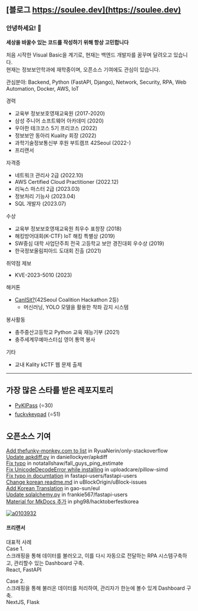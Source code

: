 ## [블로그 https://soulee.dev](https://soulee.dev)

### 안녕하세요! 👋
**세상을 바꿀수 있는 코드를 작성하기 위해 항상 고민합니다**

처음 시작한 Visual Basic을 계기로, 현재는 백엔드 개발자를 꿈꾸며 달려오고 있습니다.  
현재는 정보보안학과에 재학중이며, 오픈소스 기여에도 관심이 있습니다.  

관심분야: Backend, Python (FastAPI, Django), Network, Security, RPA, Web Automation, Docker, AWS, IoT

경력
- 교육부 정보보호영재교육원 (2017-2020)
- 삼성 주니어 소프트웨어 아카데미 (2020)
- 우아한 테크코스 5기 프리코스 (2022)
- 정보보안 동아리 Kuality 회장 (2022)
- 과학기술정보통신부 후원 부트캠프 42Seoul (2022-)
- 프리랜서

자격증
- 네트워크 관리사 2급 (2022.10)
- AWS Certified Cloud Practitioner (2022.12)
- 리눅스 마스터 2급 (2023.03)
- 정보처리 기능사 (2023.04)
- SQL 개발자 (2023.07)

수상
- 교육부 정보보호영재교육원 최우수 표창장 (2018)
- 해킹방어대회(K-CTF) IoT 해킹 특별상 (2019)
- SW중심 대학 사업단주최 전국 고등학교 보안 경진대회 우수상 (2019)
- 한국정보올림피아드 도대회 진출 (2021)

취약점 제보
- KVE-2023-5010 (2023)

해커톤
- [CanISit?](https://github.com/HiHoi/CanISit)(42Seoul Coalition Hackathon 2등)
  - 머신러닝, YOLO 모델을 활용한 착좌 감지 시스템

봉사활동
- 충주중산고등학교 Python 교육 재능기부 (2021)
- 충주세계무예마스터십 영어 통역 봉사

기타
 - 교내 Kality kCTF 웹 문제 출제

---

## 가장 많은 스타를 받은 레포지토리
- [PyKIPass](https://github.com/alus20x/PyKIPass) (⭐30)
- [fuckvkeypad](https://github.com/soulee-dev/fuckvkeypad) (⭐51)

## 오픈소스 기여
[Add thefunky-monkey.com to list](https://github.com/RyuaNerin/only-stackoverflow/pull/55) in RyuaNerin/only-stackoverflow  
[Update apkdiff.py](https://github.com/daniellockyer/apkdiff/pull/7) in daniellockyer/apkdiff  
[Fix typo](https://github.com/notatallshaw/fall_guys_ping_estimate/pull/50) in notatallshaw/fall_guys_ping_estimate  
[Fix UnicodeDecodeError while installing](https://github.com/uploadcare/pillow-simd/pull/107) in uploadcare/pillow-simd  
[Fix typo in documtation](https://github.com/fastapi-users/fastapi-users/pull/640) in fastapi-users/fastapi-users  
[Change korean readme.md](https://github.com/uBlockOrigin/uBlock-issues/issues/1560) in uBlockOrigin/uBlock-issues  
[Add Korean Translation](https://github.com/gao-sun/eul/pull/89) in gao-sun/eul  
[Update sqlalchemy.py](https://github.com/frankie567/fastapi-users/pull/344) in frankie567/fastapi-users  
[Material for MkDocs 추가](https://github.com/phg98/hacktoberfestkorea/pull/6) in phg98/hacktoberfestkorea  

[![a0103932](http://mazassumnida.wtf/api/generate_badge?boj=a0103932)](https://solved.ac/a0103932)

#### 프리랜서
대표적 사례  
Case 1.  
스크래핑을 통해 데이터를 불러오고, 이를 다시 자동으로 전달하는 RPA 시스템구축하고, 관리할수 있는 Dashboard 구축.  
React, FastAPI

Case 2.  
스크래핑을 통해 불러온 데이터를 처리하여, 관리자가 한눈에 볼수 있게 Dashboard 구축.  
NextJS, Flask

